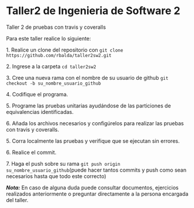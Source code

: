 # Taller2 de Ingenieria de Software 2
Taller 2 de pruebas con travis y coveralls

Para este taller realice lo siguiente:

1\. Realice un clone del repositorio con `git clone https://github.com/rbalda/taller2sw2.git `

2\. Ingrese a la carpeta `cd taller2sw2`

3\. Cree una nueva rama con el nombre de su usuario de github `git checkout -b su_nombre_usuario_github`

4\. Codifique el programa.

5\. Programe las pruebas unitarias ayudándose de las particiones de equivalencias identificadas.

6\. Añada los archivos necesarios y configúrelos para realizar las pruebas con travis y coveralls.

5\. Corra localmente las pruebas y verifique que se ejecutan sin errores.

6\. Realice el commit.

7\. Haga el push sobre su rama `git push origin su_nombre_usuario_github`(puede hacer tantos commits y push como sean necesarios hasta que todo este correcto)

__*Nota:*__ En caso de alguna duda puede consultar documentos, ejercicios realizados anteriormente o preguntar directamente a la persona encargada del taller.
